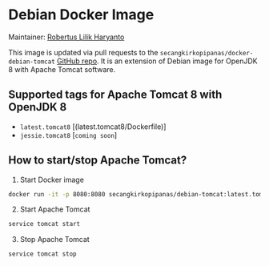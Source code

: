 # Debian Docker Image

Maintainer: [Robertus Lilik Haryanto]

This image is updated via pull requests to the `secangkirkopipanas/docker-debian-tomcat` [GitHub repo]. It is an extension of Debian image for OpenJDK 8 with Apache Tomcat software.

## Supported tags for Apache Tomcat 8 with OpenJDK 8
- `latest.tomcat8` [(latest.tomcat8/Dockerfile)]
- `jessie.tomcat8` [`coming soon`]

## How to start/stop Apache Tomcat?
1. Start Docker image
```sh
docker run -it -p 8080:8080 secangkirkopipanas/debian-tomcat:latest.tomcat8
```
2. Start Apache Tomcat
```sh
service tomcat start
```
3. Stop Apache Tomcat
```sh
service tomcat stop
```

   [Robertus Lilik Haryanto]: <mailto:robert.djokdja@gmail.com>
   [GitHub repo]: <https://github.com/secangkirkopipanas/docker-debian-tomcat>
   [(master/Dockerfile)]: <https://github.com/secangkirkopipanas/docker-debian-tomcat/blob/master/Dockerfile>
   [(jessie.tomcat8/Dockerfile)]: <https://github.com/secangkirkopipanas/docker-debian-tomcat/blob/jessie.tomcat8/Dockerfile>
